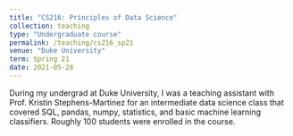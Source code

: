 ```yaml
---
title: "CS216: Principles of Data Science"
collection: teaching
type: "Undergraduate course"
permalink: /teaching/cs216_sp21
venue: "Duke University"
term: Spring 21
date: 2021-05-28
---
```


During my undergrad at Duke University, I was a teaching assistant with Prof. Kristin Stephens-Martinez for an intermediate data science class that covered SQL, pandas, numpy, statistics, and basic machine learning classifiers. Roughly 100 students were enrolled in the course.
